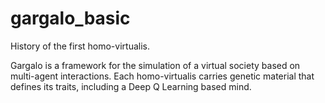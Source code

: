 # gargalo_basic
History of the first homo-virtualis.

Gargalo is a framework for the simulation of a virtual society based on multi-agent interactions.
Each homo-virtualis carries genetic material that defines its traits, including a Deep Q Learning based mind. 
